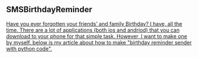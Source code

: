## SMSBirthdayReminder ##

<a href="https://medium.com/@minshinkhant/sending-birthday-reminder-message-to-your-phone-using-this-simple-python-code-54913a7d55a7?source=friends_link&sk=6f01f830488d2b6bb845285e1b22876d" >
<p>Have you ever forgotten your friends’ and family Birthday? I have, all the time. There are a lot of applications (both ios and andriod) that you can download to your phone for that simple task. However, I want to make one by myself. below is my article about how to make "birthday reminder sender with python code".
  </p>
 </a>

